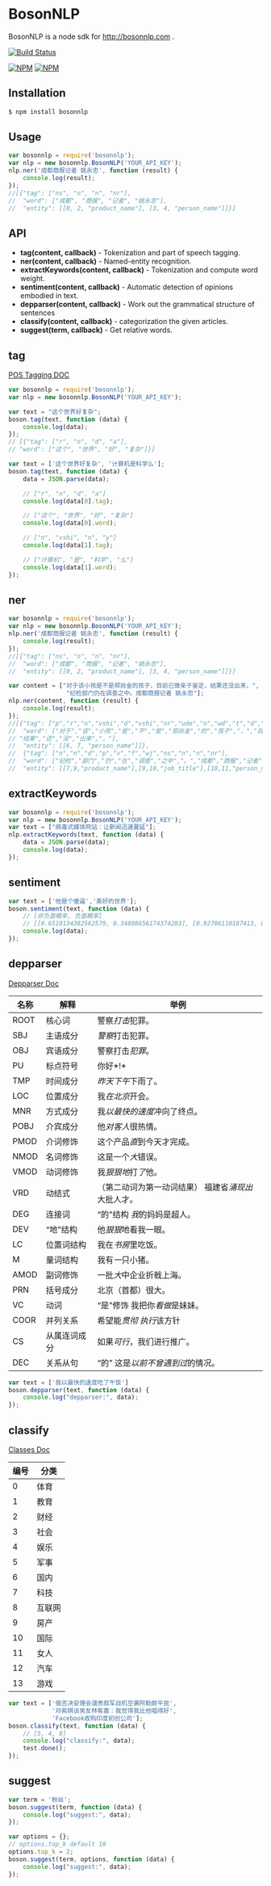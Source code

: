 BosonNLP
========

BosonNLP is a node sdk for http://bosonnlp.com .

[![Build Status](https://travis-ci.org/liwenzhu/bosonnlp.svg?branch=master)](https://travis-ci.org/liwenzhu/bosonnlp)

[![NPM](https://nodei.co/npm/bosonnlp.png?stars&downloads)](https://nodei.co/npm/bosonnlp/) [![NPM](https://nodei.co/npm-dl/bosonnlp.png)](https://nodei.co/npm/bosonnlp/)

Installation
------------

```bash
$ npm install bosonnlp
```

Usage
-----

```javascript
var bosonnlp = require('bosonnlp');
var nlp = new bosonnlp.BosonNLP('YOUR_API_KEY');
nlp.ner('成都商报记者 姚永忠', function (result) {
	console.log(result);
});
//[{"tag": ["ns", "n", "n", "nr"], 
//  "word": ["成都", "商报", "记者", "姚永忠"], 
//  "entity": [[0, 2, "product_name"], [3, 4, "person_name"]]}]
```

API
---

* __tag(content, callback)__ - Tokenization and part of speech tagging.
* __ner(content, callback)__ - Named-entity recognition.
* __extractKeywords(content, callback)__ - Tokenization and compute word weight.
* __sentiment(content, callback)__ - Automatic detection of opinions embodied in text.
* __depparser(content, callback)__ - Work out the grammatical structure of sentences
* __classify(content, callback)__ - categorization the given articles.
* __suggest(term, callback)__ - Get relative words.

tag
---

[POS Tagging DOC](http://docs.bosonnlp.com/tag_rule.html)

```javascript
var bosonnlp = require('bosonnlp');
var nlp = new bosonnlp.BosonNLP('YOUR_API_KEY');

var text = "这个世界好复杂";
boson.tag(text, function (data) {
	console.log(data);
});
// [{"tag": ["r", "n", "d", "a"], 
// "word": ["这个", "世界", "好", "复杂"]}]

var text = ['这个世界好复杂', '计算机是科学么'];
boson.tag(text, function (data) {
	data = JSON.parse(data); 

	// ["r", "n", "d", "a"]
	console.log(data[0].tag); 

	// ["这个", "世界", "好", "复杂"]
	console.log(data[0].word); 

	// ["n", "vshi", "n", "y"]
	console.log(data[1].tag); 

	// ["计算机", "是", "科学", "么"]
	console.log(data[1].word); 
});
```

ner
---

```javascript
var bosonnlp = require('bosonnlp');
var nlp = new bosonnlp.BosonNLP('YOUR_API_KEY');
nlp.ner('成都商报记者 姚永忠', function (result) {
	console.log(result);
});
//[{"tag": ["ns", "n", "n", "nr"], 
//  "word": ["成都", "商报", "记者", "姚永忠"], 
//  "entity": [[0, 2, "product_name"], [3, 4, "person_name"]]}]

var content = ["对于该小孩是不是郑尚金的孩子，目前已做亲子鉴定，结果还没出来，",
                "纪检部门仍在调查之中。成都商报记者 姚永忠"];
nlp.ner(content, function (result) {
	console.log(result);
});
//[{"tag": ["p","r","n","vshi","d","vshi","nr","ude","n","wd","t","d","v","n","n","wd","n","d","d","v","wd"],
//  "word": ["对于","该","小孩","是","不","是","郑尚金","的","孩子","，","目前","已","做","亲子","鉴定","，",
// "结果","还","没","出来","，"], 
//  "entity": [[6, 7, "person_name"]]},
//  {"tag": ["n","n","d","p","v","f","wj","ns","n","n","nr"], 
//  "word": ["纪检","部门","仍","在","调查","之中","。","成都","商报","记者","姚永忠"], 
//  "entity": [[7,9,"product_name"],[9,10,"job_title"],[10,11,"person_name"]]}]
```

extractKeywords
---------------

```javascript
var bosonnlp = require('bosonnlp');
var nlp = new bosonnlp.BosonNLP('YOUR_API_KEY');
var text = ["病毒式媒体网站：让新闻迅速蔓延"];
nlp.extractKeywords(text, function (data) {
	data = JSON.parse(data);
	console.log(data);
});
```

sentiment
---------

```javascript
var text = ['他是个傻逼','美好的世界'];
boson.sentiment(text, function (data) {
    // [非负面概率, 负面概率]
    // [[0.6519134382562579, 0.34808656174374203], [0.92706110187413, 0.07293889812586994]]
	console.log(data);
});
```

depparser
---------
[Depparser Doc](http://docs.bosonnlp.com/depparser.html)

名称 | 解释	 |举例
----|--------|---
ROOT	| 核心词	| 警察*打击*犯罪。
SBJ	| 主语成分	| *警察*打击犯罪。
OBJ	| 宾语成分	| 警察打击*犯罪*。
PU	| 标点符号	| 你好*!*
TMP	| 时间成分	| *昨天下午*下雨了。
LOC	| 位置成分	| 我*在北京*开会。
MNR	| 方式成分	| 我*以最快的速度*冲向了终点。
POBJ	| 介宾成分	| 他*对客人*很热情。
PMOD	| 介词修饰	| 这个产品*直*到今天才完成。
NMOD	| 名词修饰	| 这是一个*大*错误。
VMOD	| 动词修饰	| 我*狠狠地*打*了*他。
VRD	| 动结式 | （第二动词为第一动词结果）	福建省*涌现出*大批人才。
DEG	| 连接词| “的”结构	*我*的妈妈是超人。
DEV	| “地”结构|	他*狠狠*地看我一眼。
LC	| 位置词结构	| 我在*书房*里吃饭。
M	| 量词结构	| 我有*一*只小猪。
AMOD	| 副词修饰	| 一批*大*中企业折戟上海。
PRN	| 括号成分	| 北京（首都）很大。
VC	| 动词| “是”修饰	我把你*看做*是妹妹。
COOR	| 并列关系	| 希望能*贯彻* *执行*该方针
CS	| 从属连词成分	| 如果*可行*，我们进行推广。
DEC	| 关系从句| “的”	这是*以前不曾遇到过*的情况。

```javascript
var text = ['我以最快的速度吃了午饭']
boson.depparser(text, function (data) {
	console.log("depparser:", data);
});
```

classify
--------
[Classes Doc](http://docs.bosonnlp.com/classify.html)

编号 | 分类
----|----
0   | 体育
1   | 教育
2	| 财经
3	| 社会
4	| 娱乐
5	| 军事
6	| 国内
7	| 科技
8	| 互联网
9	| 房产
10	| 国际
11	| 女人
12	| 汽车
13	| 游戏

```javascript
var text = ['俄否决安理会谴责叙军战机空袭阿勒颇平民',
			'邓紫棋谈男友林宥嘉：我觉得我比他唱得好',
			'Facebook收购印度初创公司'];
boson.classify(text, function (data) {
    // [5, 4, 8]
	console.log("classify:", data);
	test.done();
});
```

suggest
-------

```javascript
var term = '粉丝';
boson.suggest(term, function (data) {
	console.log("suggest:", data);
});

var options = {};
// options.top_k default 10
options.top_k = 2;
boson.suggest(term, options, function (data) {
	console.log("suggest:", data);
});

```








